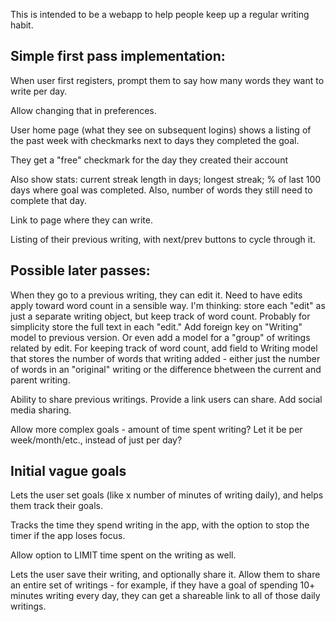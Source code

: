 This is intended to be a webapp to help people keep up a regular writing habit. 


Simple first pass implementation:
--------
When user first registers, prompt them to say how many words they want to write
per day. 

Allow changing that in preferences.

User home page (what they see on subsequent logins) shows a listing of the past
week with checkmarks next to days they completed the goal.

They get a "free" checkmark for the day they created their account

Also show stats: current streak length in days; longest streak; % of last 100
days where goal was completed. Also, number of words they still need to
complete that day.

Link to page where they can write. 

Listing of their previous writing, with next/prev buttons to cycle through it.


Possible later passes:
-------
When they go to a previous writing, they can edit it. Need to have edits apply
toward word count in a sensible way. I'm thinking: store each "edit" as just a
separate writing object, but keep track of word count. Probably for simplicity
store the full text in each "edit." Add foreign key on "Writing" model to
previous version. Or even add a model for a "group" of writings related by
edit. For keeping track of word count, add field to Writing model that stores
the number of words that writing added - either just the number of words in an
"original" writing or the difference bhetween the current and parent writing.

Ability to share previous writings. Provide a link users can share. Add social
media sharing.

Allow more complex goals - amount of time spent writing? Let it be per
week/month/etc., instead of just per day?


Initial vague goals
--------

Lets the user set goals (like x number of minutes of writing daily), and helps
them track their goals. 

Tracks the time they spend writing in the app, with the option to stop the
timer if the app loses focus. 

Allow option to LIMIT time spent on the writing as well.

Lets the user save their writing, and optionally share it. Allow them to share
an entire set of writings - for example, if they have a goal of spending 10+
minutes writing every day, they can get a shareable link to all of those daily
writings.
